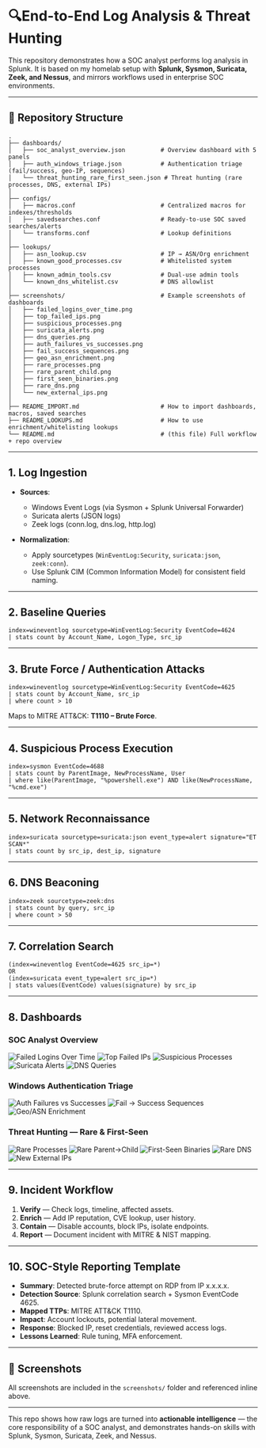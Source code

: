 # 🔍End-to-End Log Analysis & Threat Hunting

This repository demonstrates how a SOC analyst performs log analysis in Splunk. It is based on my homelab setup with **Splunk, Sysmon, Suricata, Zeek, and Nessus**, and mirrors workflows used in enterprise SOC environments.

---

## 📂 Repository Structure

```
.
├── dashboards/
│   ├── soc_analyst_overview.json          # Overview dashboard with 5 panels
│   ├── auth_windows_triage.json           # Authentication triage (fail/success, geo-IP, sequences)
│   └── threat_hunting_rare_first_seen.json # Threat hunting (rare processes, DNS, external IPs)
│
├── configs/
│   ├── macros.conf                        # Centralized macros for indexes/thresholds
│   ├── savedsearches.conf                 # Ready-to-use SOC saved searches/alerts
│   └── transforms.conf                    # Lookup definitions
│
├── lookups/
│   ├── asn_lookup.csv                     # IP → ASN/Org enrichment
│   ├── known_good_processes.csv           # Whitelisted system processes
│   ├── known_admin_tools.csv              # Dual-use admin tools
│   └── known_dns_whitelist.csv            # DNS allowlist
│
├── screenshots/                           # Example screenshots of dashboards
│   ├── failed_logins_over_time.png
│   ├── top_failed_ips.png
│   ├── suspicious_processes.png
│   ├── suricata_alerts.png
│   ├── dns_queries.png
│   ├── auth_failures_vs_successes.png
│   ├── fail_success_sequences.png
│   ├── geo_asn_enrichment.png
│   ├── rare_processes.png
│   ├── rare_parent_child.png
│   ├── first_seen_binaries.png
│   ├── rare_dns.png
│   └── new_external_ips.png
│
├── README_IMPORT.md                       # How to import dashboards, macros, saved searches
├── README_LOOKUPS.md                      # How to use enrichment/whitelisting lookups
└── README.md                              # (this file) Full workflow + repo overview
```

---

## 1. Log Ingestion

* **Sources**:

  * Windows Event Logs (via Sysmon + Splunk Universal Forwarder)
  * Suricata alerts (JSON logs)
  * Zeek logs (conn.log, dns.log, http.log)
* **Normalization**:

  * Apply sourcetypes (`WinEventLog:Security`, `suricata:json`, `zeek:conn`).
  * Use Splunk CIM (Common Information Model) for consistent field naming.

---

## 2. Baseline Queries

```spl
index=wineventlog sourcetype=WinEventLog:Security EventCode=4624
| stats count by Account_Name, Logon_Type, src_ip
```

---

## 3. Brute Force / Authentication Attacks

```spl
index=wineventlog sourcetype=WinEventLog:Security EventCode=4625
| stats count by Account_Name, src_ip
| where count > 10
```

Maps to MITRE ATT\&CK: **T1110 – Brute Force**.

---

## 4. Suspicious Process Execution

```spl
index=sysmon EventCode=4688
| stats count by ParentImage, NewProcessName, User
| where like(ParentImage, "%powershell.exe") AND like(NewProcessName, "%cmd.exe")
```

---

## 5. Network Reconnaissance

```spl
index=suricata sourcetype=suricata:json event_type=alert signature="ET SCAN*"
| stats count by src_ip, dest_ip, signature
```

---

## 6. DNS Beaconing

```spl
index=zeek sourcetype=zeek:dns
| stats count by query, src_ip
| where count > 50
```

---

## 7. Correlation Search

```spl
(index=wineventlog EventCode=4625 src_ip=*)
OR
(index=suricata event_type=alert src_ip=*)
| stats values(EventCode) values(signature) by src_ip
```

---

## 8. Dashboards

### SOC Analyst Overview

![Failed Logins Over Time](screenshots/failed_logins_over_time.png)
![Top Failed IPs](screenshots/top_failed_ips.png)
![Suspicious Processes](screenshots/suspicious_processes.png)
![Suricata Alerts](screenshots/suricata_alerts.png)
![DNS Queries](screenshots/dns_queries.png)

### Windows Authentication Triage

![Auth Failures vs Successes](screenshots/auth_failures_vs_successes.png)
![Fail → Success Sequences](screenshots/fail_success_sequences.png)
![Geo/ASN Enrichment](screenshots/geo_asn_enrichment.png)

### Threat Hunting — Rare & First-Seen

![Rare Processes](screenshots/rare_processes.png)
![Rare Parent→Child](screenshots/rare_parent_child.png)
![First-Seen Binaries](screenshots/first_seen_binaries.png)
![Rare DNS](screenshots/rare_dns.png)
![New External IPs](screenshots/new_external_ips.png)

---

## 9. Incident Workflow

1. **Verify** — Check logs, timeline, affected assets.
2. **Enrich** — Add IP reputation, CVE lookup, user history.
3. **Contain** — Disable accounts, block IPs, isolate endpoints.
4. **Report** — Document incident with MITRE & NIST mapping.

---

## 10. SOC-Style Reporting Template

* **Summary**: Detected brute-force attempt on RDP from IP x.x.x.x.
* **Detection Source**: Splunk correlation search + Sysmon EventCode 4625.
* **Mapped TTPs**: MITRE ATT\&CK T1110.
* **Impact**: Account lockouts, potential lateral movement.
* **Response**: Blocked IP, reset credentials, reviewed access logs.
* **Lessons Learned**: Rule tuning, MFA enforcement.

---

## 📸 Screenshots

All screenshots are included in the `screenshots/` folder and referenced inline above.

---

This repo shows how raw logs are turned into **actionable intelligence** — the core responsibility of a SOC analyst, and demonstrates hands-on skills with Splunk, Sysmon, Suricata, Zeek, and Nessus.
